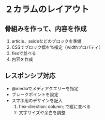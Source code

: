 # ２カラムのレイアウト
## 骨組みを作って、内容を作成
1. article、asideなどのブロックを準備
2. CSSでブロック幅を%指定（widthプロパティ）
3. flexで並べる
4. 内容を作成
## レスポンシブ対応
* @mediaでメディアクエリーを指定
* ブレークポイントを設定
* スマホ用のデザインを記入
    1. flex-direction: column; で縦に並べる
    2. 文字サイズや余白を調整
